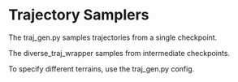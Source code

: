 # Trajectory Samplers

The traj_gen.py samples trajectories from a single checkpoint.

The diverse_traj_wrapper samples from intermediate checkpoints.

To specify different terrains, use the traj_gen.py config.